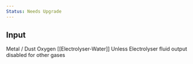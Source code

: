 ```yaml
---
Status: Needs Upgrade
---
```

## Input
Metal / Dust
Oxygen [[Electrolyser-Water]]
Unless Electrolyser fluid output disabled for other gases